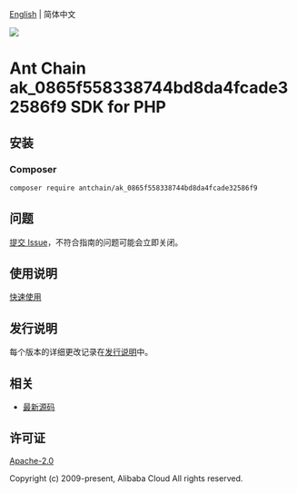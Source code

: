[English](README.md) | 简体中文

![](https://aliyunsdk-pages.alicdn.com/icons/AlibabaCloud.svg)

# Ant Chain ak_0865f558338744bd8da4fcade32586f9 SDK for PHP

## 安装

### Composer

```bash
composer require antchain/ak_0865f558338744bd8da4fcade32586f9
```

## 问题

[提交 Issue](https://github.com/alipay/antchain-openapi-prod-sdk/issues/new)，不符合指南的问题可能会立即关闭。

## 使用说明

[快速使用](https://github.com/alipay/antchain-openapi-prod-sdk)

## 发行说明

每个版本的详细更改记录在[发行说明](./ChangeLog.txt)中。

## 相关

* [最新源码](https://github.com/antchain-openapi-sdk-php)

## 许可证

[Apache-2.0](http://www.apache.org/licenses/LICENSE-2.0)

Copyright (c) 2009-present, Alibaba Cloud All rights reserved.
